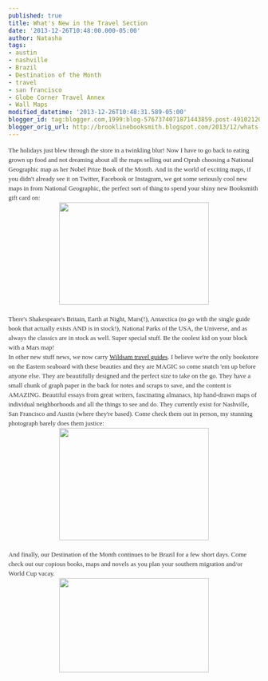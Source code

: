 ```yaml
---
published: true
title: What's New in the Travel Section
date: '2013-12-26T10:48:00.000-05:00'
author: Natasha
tags:
- austin
- nashville
- Brazil
- Destination of the Month
- travel
- san francisco
- Globe Corner Travel Annex
- Wall Maps
modified_datetime: '2013-12-26T10:48:31.589-05:00'
blogger_id: tag:blogger.com,1999:blog-5767374071871443859.post-4910212075736278796
blogger_orig_url: http://brooklinebooksmith.blogspot.com/2013/12/whats-new-in-travel-section.html
---
```


<div style="color: #333333; font-family: Georgia, 'Times New Roman', 'Bitstream Charter', Times, serif; font-size: 13px; line-height: 19px;">The holidays just blew through the store in a twinkling blur! Now I have to go back to eating grown up food and not dreaming about all the maps selling out and Oprah choosing a National Geographic map as her Nobel Prize Book of the Month. And in the world of exciting maps, if you didn't already see it on Twitter, Facebook or Instagram, we got some seriously cool new maps in from National Geographic, the perfect sort of thing to spend your shiny new Booksmith gift card on:<br /></div><div style="color: #333333; font-family: Georgia, 'Times New Roman', 'Bitstream Charter', Times, serif; font-size: 13px; line-height: 19px;"><a data-mce-href="http://globecornerbookstore.com/blogs/wp-content/uploads/2013/12/newmaps.jpg" href="http://globecornerbookstore.com/blogs/wp-content/uploads/2013/12/newmaps.jpg"><img alt="" class="aligncenter size-medium wp-image-9694" data-mce-src="http://globecornerbookstore.com/blogs/wp-content/uploads/2013/12/newmaps-300x205.jpg" height="205" src="http://globecornerbookstore.com/blogs/wp-content/uploads/2013/12/newmaps-300x205.jpg" style="border: 0px; cursor: default; display: block; margin-left: auto; margin-right: auto;" title="newmaps" width="300" /></a><br /></div><div style="color: #333333; font-family: Georgia, 'Times New Roman', 'Bitstream Charter', Times, serif; font-size: 13px; line-height: 19px;">There's Shakespeare's Britain, Earth at Night, Mars(!), Antarctica (to go with the single guide book that actually exists AND is in stock!), National Parks of the USA, the Universe, and as always the classics are in stock as well. Super special stuff. Be the coolest kid on your block with a Mars map!</div><div style="color: #333333; font-family: Georgia, 'Times New Roman', 'Bitstream Charter', Times, serif; font-size: 13px; line-height: 19px;">In other new stuff news, we now carry&nbsp;<a data-mce-href="http://www.wildsam.com/" href="http://www.wildsam.com/">Wildsam travel guides</a>. I believe we're the only bookstore on the Eastern seaboard with these beauties and they are MAGIC so come snatch 'em up before anyone else. They are beautifully designed and the perfect size to take on the go. They have a small chunk of graph paper in the back for notes and scraps to save, and the content is AMAZING. Beautiful essays from great writers, fascinating almanacs, hip hand-drawn maps of individual neighborhoods and all the things to see and do. They currently exist for Nashville, San Francisco and Austin (where they're based). Come check them out in person, my stunning photograph barely does them justice:<br /></div><div style="color: #333333; font-family: Georgia, 'Times New Roman', 'Bitstream Charter', Times, serif; font-size: 13px; line-height: 19px;"><a data-mce-href="http://globecornerbookstore.com/blogs/wp-content/uploads/2013/12/wildsam.jpg" href="http://globecornerbookstore.com/blogs/wp-content/uploads/2013/12/wildsam.jpg"><img alt="" class="aligncenter size-medium wp-image-9695" data-mce-src="http://globecornerbookstore.com/blogs/wp-content/uploads/2013/12/wildsam-300x225.jpg" height="225" src="http://globecornerbookstore.com/blogs/wp-content/uploads/2013/12/wildsam-300x225.jpg" style="border: 0px; cursor: default; display: block; margin-left: auto; margin-right: auto;" title="wildsam" width="300" /></a><br /></div><div style="color: #333333; font-family: Georgia, 'Times New Roman', 'Bitstream Charter', Times, serif; font-size: 13px; line-height: 19px;">And finally, our Destination of the Month continues to be Brazil for a few short days. Come check out our copious books, maps and novels as you plan your southern migration and/or World Cup vacay.<br /></div><div style="color: #333333; font-family: Georgia, 'Times New Roman', 'Bitstream Charter', Times, serif; font-size: 13px; line-height: 19px;"><a data-mce-href="http://globecornerbookstore.com/blogs/wp-content/uploads/2013/12/brazil.jpg" href="http://globecornerbookstore.com/blogs/wp-content/uploads/2013/12/brazil.jpg"><img alt="" class="aligncenter size-medium wp-image-9696" data-mce-src="http://globecornerbookstore.com/blogs/wp-content/uploads/2013/12/brazil-300x189.jpg" height="189" src="http://globecornerbookstore.com/blogs/wp-content/uploads/2013/12/brazil-300x189.jpg" style="border: 0px; cursor: default; display: block; margin-left: auto; margin-right: auto;" title="brazil" width="300" /></a></div>